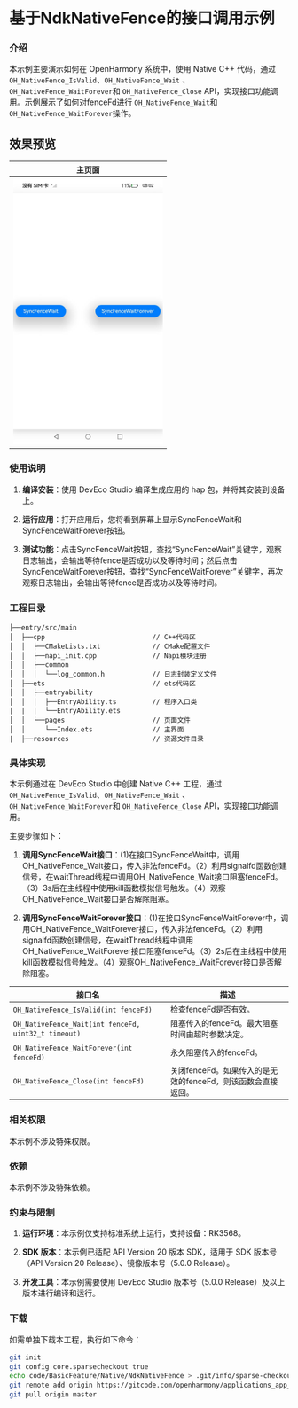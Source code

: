 # 基于NdkNativeFence的接口调用示例

### 介绍

本示例主要演示如何在 OpenHarmony 系统中，使用 Native C++ 代码，通过 `OH_NativeFence_IsValid`、`OH_NativeFence_Wait` 、`OH_NativeFence_WaitForever`和 `OH_NativeFence_Close` API，实现接口功能调用。示例展示了如何对fenceFd进行 `OH_NativeFence_Wait`和`OH_NativeFence_WaitForever`操作。

## 效果预览

|      主页面                     |
| -------------------------------------- |
| <img src="screenshots/SyncFence.jpeg" width="270" />  |

### 使用说明

1. **编译安装**：使用 DevEco Studio 编译生成应用的 hap 包，并将其安装到设备上。

2. **运行应用**：打开应用后，您将看到屏幕上显示SyncFenceWait和SyncFenceWaitForever按钮。

3. **测试功能**：点击SyncFenceWait按钮，查找“SyncFenceWait”关键字，观察日志输出，会输出等待fence是否成功以及等待时间；然后点击SyncFenceWaitForever按钮，查找“SyncFenceWaitForever”关键字，再次观察日志输出，会输出等待fence是否成功以及等待时间。

### 工程目录
```
├──entry/src/main
│  ├──cpp                           // C++代码区 
│  │  ├──CMakeLists.txt             // CMake配置文件
│  │  ├──napi_init.cpp              // Napi模块注册
│  │  ├──common
│  │  │  └──log_common.h            // 日志封装定义文件
│  ├──ets                           // ets代码区
│  │  ├──entryability
│  │  │  ├──EntryAbility.ts         // 程序入口类
|  |  |  └──EntryAbility.ets
│  │  └──pages                      // 页面文件
│  │     └──Index.ets               // 主界面
|  ├──resources                     // 资源文件目录
```
### 具体实现

本示例通过在 DevEco Studio 中创建 Native C++ 工程，通过 `OH_NativeFence_IsValid`、`OH_NativeFence_Wait` 、`OH_NativeFence_WaitForever`和 `OH_NativeFence_Close` API，实现接口功能调用。

主要步骤如下：

1. **调用SyncFenceWait接口**：(1)在接口SyncFenceWait中，调用OH_NativeFence_Wait接口，传入非法fenceFd。（2）利用signalfd函数创建信号，在waitThread线程中调用OH_NativeFence_Wait接口阻塞fenceFd。（3）3s后在主线程中使用kill函数模拟信号触发。（4）观察OH_NativeFence_Wait接口是否解除阻塞。

1. **调用SyncFenceWaitForever接口**：(1)在接口SyncFenceWaitForever中，调用OH_NativeFence_WaitForever接口，传入非法fenceFd。（2）利用signalfd函数创建信号，在waitThread线程中调用OH_NativeFence_WaitForever接口阻塞fenceFd。（3）2s后在主线程中使用kill函数模拟信号触发。（4）观察OH_NativeFence_WaitForever接口是否解除阻塞。

| 接口名 | 描述 |
| -------- | -------- |
| `OH_NativeFence_IsValid(int fenceFd)` | 检查fenceFd是否有效。 |
| `OH_NativeFence_Wait(int fenceFd, uint32_t timeout)` |阻塞传入的fenceFd。最大阻塞时间由超时参数决定。 |
| `OH_NativeFence_WaitForever(int fenceFd)` | 永久阻塞传入的fenceFd。 |
| `OH_NativeFence_Close(int fenceFd)` | 关闭fenceFd。如果传入的是无效的fenceFd，则该函数会直接返回。 |

### 相关权限

本示例不涉及特殊权限。

### 依赖
本示例不涉及特殊依赖。

### 约束与限制

1. **运行环境**：本示例仅支持标准系统上运行，支持设备：RK3568。

2. **SDK 版本**：本示例已适配 API Version 20 版本 SDK，适用于 SDK 版本号（API Version 20 Release）、镜像版本号（5.0.0 Release）。

3. **开发工具**：本示例需要使用 DevEco Studio 版本号（5.0.0 Release）及以上版本进行编译和运行。

### 下载

如需单独下载本工程，执行如下命令：

```bash
git init
git config core.sparsecheckout true
echo code/BasicFeature/Native/NdkNativeFence > .git/info/sparse-checkout
git remote add origin https://gitcode.com/openharmony/applications_app_samples.git
git pull origin master
```